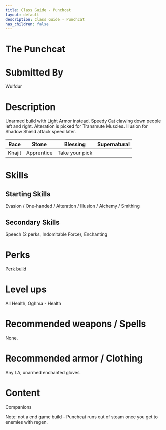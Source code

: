 ```yaml
---
title: Class Guide - Punchcat
layout: default
description: Class Guide - Punchcat
has_children: false
---
```


# The Punchcat

# Submitted By

Wulfdur

# Description

Unarmed build with Light Armor instead. Speedy Cat clawing down people left and right. Alteration is picked for Transmute Muscles. Illusion for Shadow Shield attack speed later.

Race | Stone | Blessing | Supernatural
|--|--|--|--|
Khajit | Apprentice | Take your pick

# Skills

## Starting Skills

Evasion / One-handed / Alteration / Illusion /  Alchemy / Smithing 

## Secondary Skills

Speech (2 perks, Indomitable Force), Enchanting

# Perks

[Perk build](https://banananaut.github.io/NannerPlanner/?p=1&b=AgEAAAEkIwAAS0sFBQVLSwVQCgoKCgVLFDIFAAUBDernjwAAAAAAAAxHAAD6IAADAAAAAABnAAAFAAAA)

# Level ups

All Health, Oghma - Health

# Recommended weapons / Spells

None. 

# Recommended armor / Clothing

Any LA, unarmed enchanted gloves

# Content 

Companions

Note: not a end game build - Punchcat runs out of steam once you get to enemies with regen.